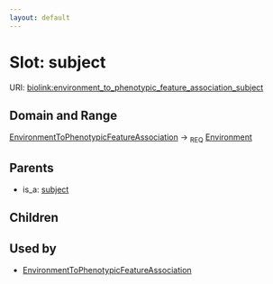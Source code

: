 ```yaml
---
layout: default
---
```



# Slot: subject




URI: [biolink:environment_to_phenotypic_feature_association_subject](https://w3id.org/biolink/vocab/environment_to_phenotypic_feature_association_subject)

## Domain and Range

[EnvironmentToPhenotypicFeatureAssociation](EnvironmentToPhenotypicFeatureAssociation.md) ->  <sub>REQ</sub> [Environment](Environment.md)

## Parents

 *  is_a: [subject](subject.md)

## Children


## Used by

 * [EnvironmentToPhenotypicFeatureAssociation](EnvironmentToPhenotypicFeatureAssociation.md)
